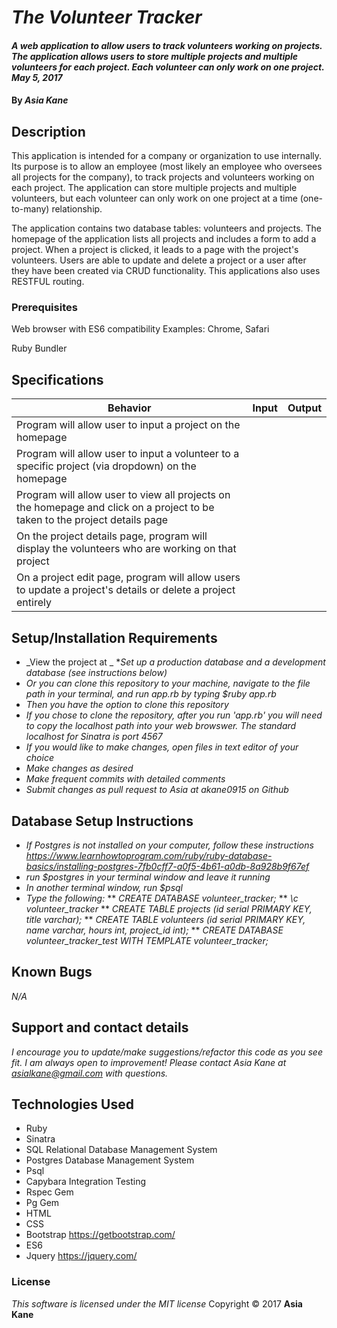 # _The Volunteer Tracker_

#### _A web application to allow users to track volunteers working on projects.  The application allows users to store multiple projects and multiple volunteers for each project.  Each volunteer can only work on one project.   May 5, 2017_

#### By _**Asia Kane**_

## Description

This application is intended for a company or organization to use internally.  Its purpose is to allow an employee (most likely an employee who oversees all projects for the company), to track projects and volunteers working on each project.  The application can store multiple projects and multiple volunteers, but each volunteer can only work on one project at a time (one-to-many) relationship.

The application contains two database tables: volunteers and projects. The homepage of the application lists all projects and includes a form to add a project.  When a project is clicked, it leads to a page with the project's volunteers.  Users are able to update and delete a project or a user after they have been created via CRUD functionality.  This applications also uses RESTFUL routing.

### Prerequisites

Web browser with ES6 compatibility
Examples: Chrome, Safari

Ruby
Bundler

## Specifications
| Behavior |  Input   |  Output  |
|----------|:--------:|:--------:|
|Program will allow user to input a project on the homepage|||
|Program will allow user to input a volunteer to a specific project (via dropdown) on the homepage|||
|Program will allow user to view all projects on the homepage and click on a project to be taken to the project details page|||
|On the project details page, program will display the volunteers who are working on that project|||
|On a project edit page, program will allow users to update a project's details or delete a project entirely|||


## Setup/Installation Requirements

* _View the project at               _
*_Set up a production database and a development database (see instructions below)_
* _Or you can clone this repository to your machine, navigate to the file path in your terminal, and run app.rb by typing $ruby app.rb_
* _Then you have the option to clone this repository_
* _If you chose to clone the repository, after you run 'app.rb' you will need to copy the localhost path into your web browswer. The standard localhost for Sinatra is port 4567_
* _If you would like to make changes, open files in text editor of your choice_
* _Make changes as desired_
* _Make frequent commits with detailed comments_
* _Submit changes as pull request to Asia at akane0915 on Github_

## Database Setup Instructions
* _If Postgres is not installed on your computer, follow these instructions https://www.learnhowtoprogram.com/ruby/ruby-database-basics/installing-postgres-7fb0cff7-a0f5-4b61-a0db-8a928b9f67ef_
* _run $postgres in your terminal window and leave it running_
* _In another terminal window, run $psql_
* _Type the following:_
** _CREATE DATABASE volunteer_tracker;_
** _\c volunteer_tracker_
** _CREATE TABLE projects (id serial PRIMARY KEY, title varchar);_
** _CREATE TABLE volunteers (id serial PRIMARY KEY, name varchar, hours int, project_id int);_
** _CREATE DATABASE volunteer_tracker_test WITH TEMPLATE volunteer_tracker;_

## Known Bugs
_N/A_

## Support and contact details
_I encourage you to update/make suggestions/refactor this code as you see fit. I am always open to improvement! Please contact Asia Kane at asialkane@gmail.com with questions._

## Technologies Used
* Ruby
* Sinatra
* SQL Relational Database Management System
* Postgres Database Management System
* Psql
* Capybara Integration Testing
* Rspec Gem
* Pg Gem
* HTML
* CSS
* Bootstrap https://getbootstrap.com/
* ES6
* Jquery https://jquery.com/


### License
*This software is licensed under the MIT license*
Copyright © 2017 **Asia Kane**
